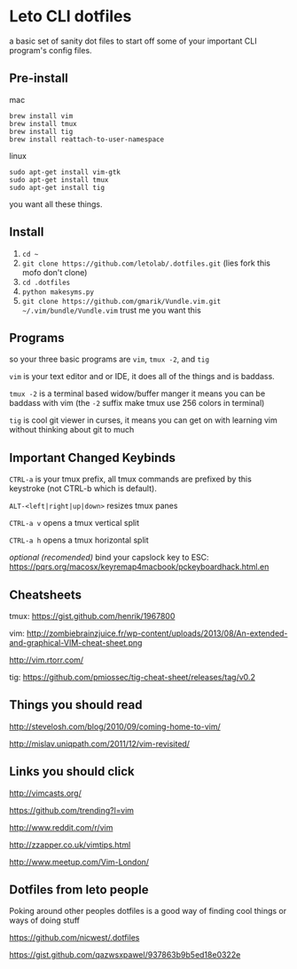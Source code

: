 Leto CLI dotfiles
=================

a basic set of sanity dot files to start off some of your important CLI program's config files.

Pre-install
-----------

mac
```
brew install vim
brew install tmux
brew install tig
brew install reattach-to-user-namespace
```

linux
```
sudo apt-get install vim-gtk
sudo apt-get install tmux
sudo apt-get install tig
```

you want all these things.

Install
-------
1. `cd ~`
2. `git clone https://github.com/letolab/.dotfiles.git` (lies fork this mofo don't clone)
3. `cd .dotfiles`
4. `python makesyms.py`
5. `git clone https://github.com/gmarik/Vundle.vim.git ~/.vim/bundle/Vundle.vim` trust me you want this

Programs
---------------
so your three basic programs are `vim`, `tmux -2`, and `tig`

`vim` is your text editor and or IDE, it does all of the things and is baddass.

`tmux -2` is a terminal based widow/buffer manger it means you can be baddass with vim (the `-2` suffix make tmux use 256 colors in terminal)

`tig` is cool git viewer in curses, it means you can get on with learning vim without thinking about git to much

Important Changed Keybinds
------------------
`CTRL-a` is your tmux prefix, all tmux commands are prefixed by this keystroke (not CTRL-b which is default).

`ALT-<left|right|up|down>` resizes tmux panes

`CTRL-a v` opens a tmux vertical split

`CTRL-a h` opens a tmux horizontal split

*optional (recomended)* bind your capslock key to ESC: https://pqrs.org/macosx/keyremap4macbook/pckeyboardhack.html.en


Cheatsheets
-----------
tmux: https://gist.github.com/henrik/1967800

vim: http://zombiebrainzjuice.fr/wp-content/uploads/2013/08/An-extended-and-graphical-VIM-cheat-sheet.png

http://vim.rtorr.com/

tig: https://github.com/pmiossec/tig-cheat-sheet/releases/tag/v0.2

Things you should read
----------------------
http://stevelosh.com/blog/2010/09/coming-home-to-vim/

http://mislav.uniqpath.com/2011/12/vim-revisited/

Links you should click
--------------------------
http://vimcasts.org/
    
https://github.com/trending?l=vim

http://www.reddit.com/r/vim

http://zzapper.co.uk/vimtips.html

http://www.meetup.com/Vim-London/

Dotfiles from leto people
-------------------------
Poking around other peoples dotfiles is a good way of finding cool things or ways of doing stuff 

https://github.com/nicwest/.dotfiles

https://gist.github.com/qazwsxpawel/937863b9b5ed18e0322e

